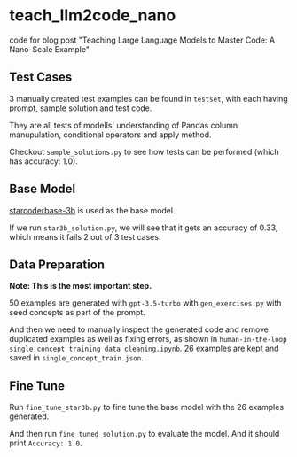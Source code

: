 # teach_llm2code_nano
code for blog post "Teaching Large Language Models to Master Code: A Nano-Scale Example"

## Test Cases
3 manually created test examples can be found in `testset`, with each having prompt, sample solution and test code.

They are all tests of modells' understanding of Pandas column manupulation, conditional operators and apply method.

Checkout `sample_solutions.py` to see how tests can be performed (which has accuracy: 1.0).

## Base Model
[starcoderbase-3b](https://huggingface.co/bigcode/starcoderbase-3b) is used as the base model.

If we run `star3b_solution.py`, we will see that it gets an accuracy of 0.33, which means it fails 2 out of 3 
test cases. 

## Data Preparation
**Note: This is the most important step.**

50 examples are generated with `gpt-3.5-turbo` with `gen_exercises.py` with seed concepts as part of the prompt.

And then we need to manually inspect the generated code and remove duplicated examples as well as fixing errors, as shown in
`human-in-the-loop single concept training data cleaning.ipynb`. 26 examples are kept and saved in `single_concept_train.json`.

## Fine Tune
Run `fine_tune_star3b.py` to fine tune the base model with the 26 examples generated.

And then run `fine_tuned_solution.py` to evaluate the model. And it should print `Accuracy: 1.0`.